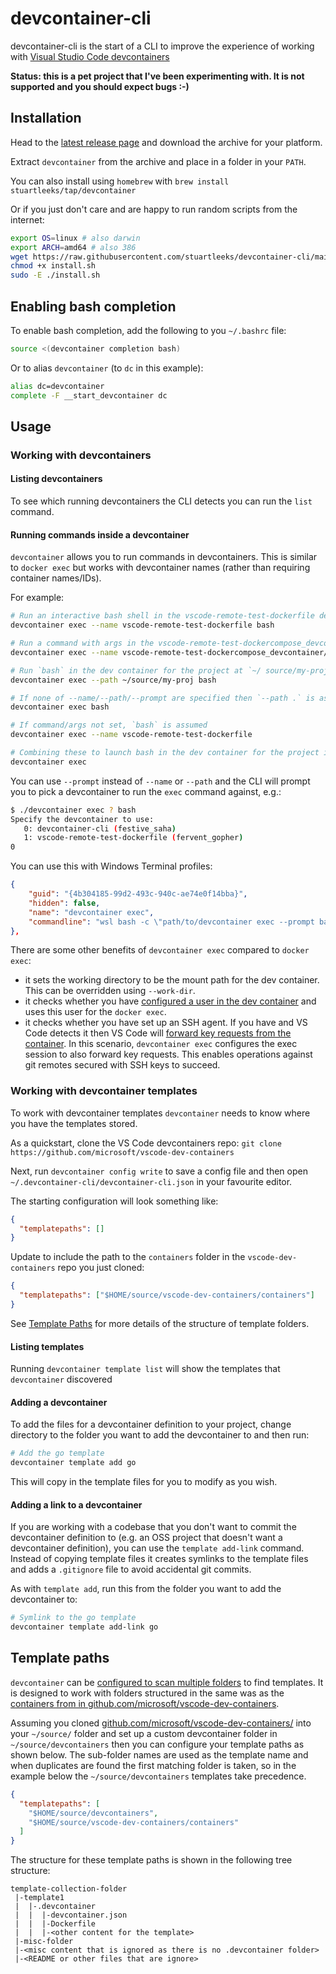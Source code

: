 # devcontainer-cli

devcontainer-cli is the start of a CLI to improve the experience of working with [Visual Studio Code devcontainers](https://code.visualstudio.com/docs/remote/containers)

**Status: this is a pet project that I've been experimenting with. It is not supported and you should expect bugs :-)**

## Installation

Head to the [latest release page](https://github.com/stuartleeks/devcontainer-cli/releases/latest) and download the archive for your platform.

Extract `devcontainer` from the archive and place in a folder in your `PATH`.

You can also install using `homebrew` with `brew install stuartleeks/tap/devcontainer`

Or if you just don't care and are happy to run random scripts from the internet:

```bash
export OS=linux # also darwin
export ARCH=amd64 # also 386
wget https://raw.githubusercontent.com/stuartleeks/devcontainer-cli/main/scripts/install.sh
chmod +x install.sh
sudo -E ./install.sh
```

## Enabling bash completion

To enable bash completion, add the following to you `~/.bashrc` file:

```bash
source <(devcontainer completion bash)
```

Or to alias `devcontainer` (to `dc` in this example):

```bash
alias dc=devcontainer
complete -F __start_devcontainer dc
```

## Usage

### Working with devcontainers

#### Listing devcontainers

To see which running devcontainers the CLI detects you can run the `list` command.

#### Running commands inside a devcontainer

`devcontainer` allows you to run commands in devcontainers. This is similar to `docker exec` but works with devcontainer names (rather than requiring container names/IDs).

For example:

```bash
# Run an interactive bash shell in the vscode-remote-test-dockerfile devcontainer
devcontainer exec --name vscode-remote-test-dockerfile bash

# Run a command with args in the vscode-remote-test-dockercompose_devcontainer/mongo devcontainer
devcontainer exec --name vscode-remote-test-dockercompose_devcontainer/mongo ls -a /workspaces/vscode-remote-test-dockerfile

# Run `bash` in the dev container for the project at `~/ source/my-proj`
devcontainer exec --path ~/source/my-proj bash

# If none of --name/--path/--prompt are specified then `--path .` is assumed (i.e. use the dev container for the current directory)
devcontainer exec bash

# If command/args not set, `bash` is assumed
devcontainer exec --name vscode-remote-test-dockerfile

# Combining these to launch bash in the dev container for the project in the current directory:
devcontainer exec
```

You can use `--prompt` instead of `--name` or `--path` and the CLI will prompt you to pick a devcontainer to run the `exec` command against, e.g.:

```bash
$ ./devcontainer exec ? bash
Specify the devcontainer to use:
   0: devcontainer-cli (festive_saha)
   1: vscode-remote-test-dockerfile (fervent_gopher)
0
```

You can use this with Windows Terminal profiles:

```json
{
    "guid": "{4b304185-99d2-493c-940c-ae74e0f14bba}",
    "hidden": false,
    "name": "devcontainer exec",
    "commandline": "wsl bash -c \"path/to/devcontainer exec --prompt bash\"",
},
```


There are some other benefits of `devcontainer exec` compared to `docker exec`:
- it sets the working directory to be the mount path for the dev container. This can be overridden using `--work-dir`.
- it checks whether you have [configured a user in the dev container](https://code.visualstudio.com/docs/remote/containers-advanced#_adding-a-nonroot-user-to-your-dev-container) and uses this user for the `docker exec`.
- it checks whether you have set up an SSH agent. If you have and VS Code detects it then VS Code will [forward key requests from the container](https://code.visualstudio.com/docs/remote/containers#_using-ssh-keys). In this scenario, `devcontainer exec` configures the exec session to also forward key requests. This enables operations against git remotes secured with SSH keys to succeed.

### Working with devcontainer templates

To work with devcontainer templates `devcontainer` needs to know where you have the templates stored.

As a quickstart, clone the VS Code devcontainers repo: `git clone https://github.com/microsoft/vscode-dev-containers`

Next, run `devcontainer config write` to save a config file and then open `~/.devcontainer-cli/devcontainer-cli.json` in your favourite editor.

The starting configuration will look something like:

```json
{
  "templatepaths": []
}
```

Update to include the path to the `containers` folder in the `vscode-dev-containers` repo you just cloned:

```json
{
  "templatepaths": ["$HOME/source/vscode-dev-containers/containers"]
}
```

See [Template Paths](#template-paths) for more details of the structure of template folders.

#### Listing templates

Running `devcontainer template list` will show the templates that `devcontainer` discovered

#### Adding a devcontainer

To add the files for a devcontainer definition to your project, change directory to the folder you want to add the devcontainer to and then run:

```bash
# Add the go template
devcontainer template add go
```

This will copy in the template files for you to modify as you wish.

#### Adding a link to a devcontainer

If you are working with a codebase that you don't want to commit the devcontainer definition to (e.g. an OSS project that doesn't want a devcontainer definition), you can use the `template add-link` command. Instead of copying template files it creates symlinks to the template files and adds a `.gitignore` file to avoid accidental git commits.

As with `template add`, run this from the folder you want to add the devcontainer to:

```bash
# Symlink to the go template
devcontainer template add-link go
```

## Template paths

`devcontainer` can be [configured to scan multiple folders](#working-with-devcontainer-templates) to find templates. It is designed to work with folders structured in the same was as the [containers from in github.com/microsoft/vscode-dev-containers](https://github.com/microsoft/vscode-dev-containers/tree/main/containers).

Assuming you cloned [github.com/microsoft/vscode-dev-containers/](https://github.com/microsoft/vscode-dev-containers/) into your `~/source/` folder and set up a custom devcontainer folder in `~/source/devcontainers` then you can configure your template paths as shown below. The sub-folder names are used as the template name and when duplicates are found the first matching folder is taken, so in the example below the `~/source/devcontainers` templates take precedence.

```json
{
  "templatepaths": [
    "$HOME/source/devcontainers",
    "$HOME/source/vscode-dev-containers/containers"
  ]
}
```

The structure for these template paths is shown in the following tree structure:

```misc
template-collection-folder
 |-template1
 |  |-.devcontainer
 |  |  |-devcontainer.json
 |  |  |-Dockerfile
 |  |  |-<other content for the template>
 |-misc-folder
 |-<misc content that is ignored as there is no .devcontainer folder>
 |-<README or other files that are ignore>
```
